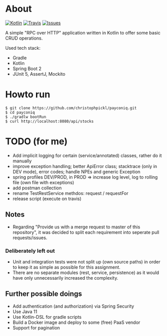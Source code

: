 # About

[![Kotlin](https://img.shields.io/badge/kotlin-1.2.71-blue.svg)](http://kotlinlang.org)
[![Travis](https://img.shields.io/travis/christophpickl/payconiq.svg)](https://travis-ci.org/christophpickl/payconiq)
[![Issues](https://img.shields.io/github/issues/christophpickl/payconiq.svg)](https://github.com/christophpickl/payconiq/issues?q=is%3Aopen) 

A simple "RPC over HTTP" application written in Kotlin to offer some basic CRUD operations.

Used tech stack:

* Gradle
* Kotlin
* Spring Boot 2
* JUnit 5, AssertJ, Mockito

# Howto run

    $ git clone https://github.com/christophpickl/payconiq.git
    $ cd payconiq
    $ ./gradlw bootRun
    $ curl http://localhost:8080/api/stocks

# TODO (for me)

* Add implicit logging for certain (service/annotated) classes, rather do it manually
* improve exception handling; better ApiError class; stacktrace (only in DEV mode), error codes; handle NPEs and generic Exception
* spring profiles DEV/PROD, in PROD => increase log level, log to rolling file (own file with exceptions)
* add postman collection
* rename TestRestService methdos: request / requestFor
* release script (execute on travis)

## Notes

* Regarding "Provide us with a merge request to master of this repository", it was decided to split each requirement into seperate pull requests/issues.

### Deliberately left out

* Unit and integration tests were not split up (own source paths) in order to keep it as simple as possible for this assignment.
* There are no separate modules (rest, service, persistence) as it would have only unnecessarily increased the complexity.

## Further possible doings

* Add authentication (and authorization) via Spring Security
* Use Java 11
* Use Kotlin-DSL for gradle scripts
* Build a Docker image and deploy to some (free) PaaS vendor
* Support for pagination
